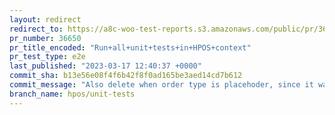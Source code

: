 ```yaml
---
layout: redirect
redirect_to: https://a8c-woo-test-reports.s3.amazonaws.com/public/pr/36650/e2e/index.html
pr_number: 36650
pr_title_encoded: "Run+all+unit+tests+in+HPOS+context"
pr_test_type: e2e
last_published: "2023-03-17 12:40:37 +0000"
commit_sha: b13e56e08f4f6b42f8f0ad165be3aed14cd7b612
commit_message: "Also delete when order type is placehoder, since it was created by HP…"
branch_name: hpos/unit-tests
---
```

